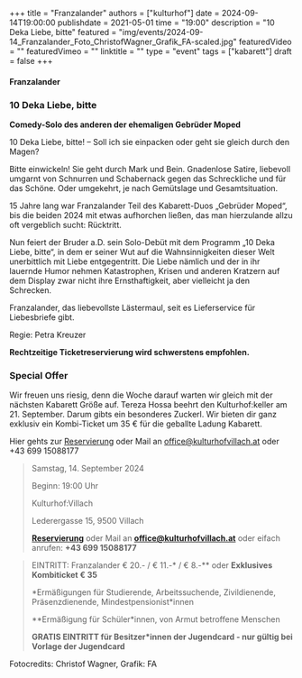+++
title = "Franzalander"
authors = ["kulturhof"]
date = 2024-09-14T19:00:00
publishdate = 2021-05-01
time = "19:00"
description = "10 Deka Liebe, bitte"
featured = "img/events/2024-09-14_Franzalander_Foto_ChristofWagner_Grafik_FA-scaled.jpg"
featuredVideo = ""
featuredVimeo = ""
linktitle = ""
type = "event"
tags = ["kabarett"]
draft = false
+++

#### Franzalander
### 10 Deka Liebe, bitte
**Comedy-Solo des anderen der ehemaligen Gebrüder Moped**

10 Deka Liebe, bitte! – Soll ich sie einpacken oder geht sie gleich durch den Magen?

Bitte einwickeln! Sie geht durch Mark und Bein. Gnadenlose Satire, liebevoll umgarnt von Schnurren und Schabernack gegen das Schreckliche und für das Schöne. Oder umgekehrt, je nach Gemütslage und Gesamtsituation.

15 Jahre lang war Franzalander Teil des Kabarett-Duos „Gebrüder Moped“, bis die beiden 2024 mit etwas aufhorchen ließen, das man hierzulande allzu oft vergeblich sucht: Rücktritt.

Nun feiert der Bruder a.D. sein Solo-Debüt mit dem Programm „10 Deka Liebe, bitte“, in dem er seiner Wut auf die Wahnsinnigkeiten dieser Welt unerbittlich mit Liebe entgegentritt. Die Liebe nämlich und der in ihr lauernde Humor nehmen Katastrophen, Krisen und anderen Kratzern auf dem Display zwar nicht ihre Ernsthaftigkeit, aber vielleicht ja den Schrecken.

Franzalander, das liebevollste Lästermaul, seit es Lieferservice für Liebesbriefe gibt.

Regie: Petra Kreuzer

**Rechtzeitige Ticketreservierung wird schwerstens empfohlen.** 


### Special Offer

Wir freuen uns riesig, denn die Woche darauf warten wir gleich mit der nächsten Kabarett Größe auf. Tereza Hossa beehrt den Kulturhof:keller am 21. September.
Darum gibts ein besonderes Zuckerl. Wir bieten dir ganz exklusiv ein Kombi-Ticket um 35 € für die geballte Ladung Kabarett.

Hier gehts zur [Reservierung](https://forms.gle/qCrfrswKmT6shuAU7) oder Mail an office@kulturhofvillach.at oder +43 699 15088177

>Samstag, 14. September 2024
>
>Beginn: 19:00 Uhr
>
>Kulturhof:Villach
>
>Lederergasse 15, 9500 Villach
>
>**[Reservierung](https://forms.gle/qCrfrswKmT6shuAU7)** oder Mail an **office@kulturhofvillach.at** oder eifach anrufen: **+43 699 15088177**


> EINTRITT: Franzalander € 20.- / € 11.-\* / € 8.-\*\* oder **Exklusives Kombiticket € 35**
> 
> \*Ermäßigungen für Studierende, Arbeitssuchende, Zivildienende, Präsenzdienende, Mindestpensionist\*innen
> 
> \*\*Ermäßigung für Schüler*innen, von Armut betroffene Menschen
> 
> **GRATIS EINTRITT für Besitzer\*innen der Jugendcard - nur gültig bei Vorlage der Jugendcard**

Fotocredits: Christof Wagner, Grafik: FA
